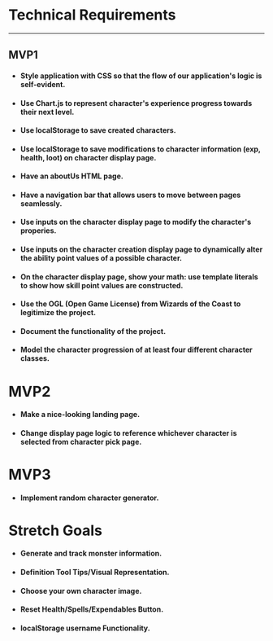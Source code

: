 # Technical Requirements
---
## MVP1
- #### Style application with CSS so that the flow of our application's logic is self-evident. 
- #### Use Chart.js to represent character's experience progress towards their next level. 
- #### Use localStorage to save created characters. 
- #### Use localStorage to save modifications to character information (exp, health, loot) on character display page.
- #### Have an aboutUs HTML page.
- #### Have a navigation bar that allows users to move between pages seamlessly. 
- #### Use inputs on the character display page to modify the character's properies. 
- #### Use inputs on the character creation display page to dynamically alter the ability point values of a possible character. 
- #### On the character display page, show your math: use template literals to show how skill point values are constructed. 
- #### Use the OGL (Open Game License) from Wizards of the Coast to legitimize the project. 
- #### Document the functionality of the project. 
- #### Model the character progression of at least four different character classes. 

# MVP2
- #### Make a nice-looking landing page. 
- #### Change display page logic to reference whichever character is selected from character pick page. 

# MVP3 
- #### Implement random character generator. 

# Stretch Goals
- #### Generate and track monster information.
- #### Definition Tool Tips/Visual Representation.
- #### Choose your own character image.
- #### Reset Health/Spells/Expendables Button.
- #### localStorage username Functionality. 


